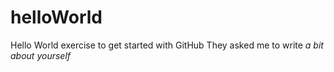 # helloWorld
Hello World exercise to get started with GitHub
They asked me to write *a bit about yourself*
